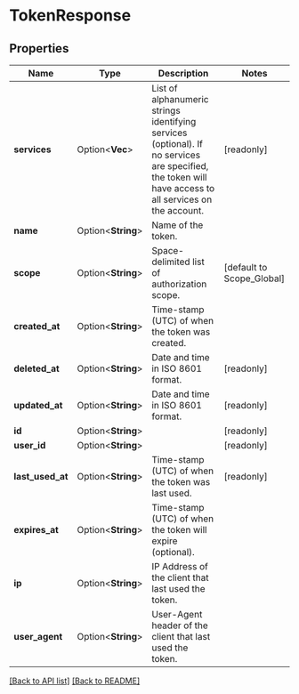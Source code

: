 # TokenResponse

## Properties

Name | Type | Description | Notes
------------ | ------------- | ------------- | -------------
**services** | Option<**Vec<String>**> | List of alphanumeric strings identifying services (optional). If no services are specified, the token will have access to all services on the account.  | [readonly]
**name** | Option<**String**> | Name of the token. | 
**scope** | Option<**String**> | Space-delimited list of authorization scope. | [default to Scope_Global]
**created_at** | Option<**String**> | Time-stamp (UTC) of when the token was created. | 
**deleted_at** | Option<**String**> | Date and time in ISO 8601 format. | [readonly]
**updated_at** | Option<**String**> | Date and time in ISO 8601 format. | [readonly]
**id** | Option<**String**> |  | [readonly]
**user_id** | Option<**String**> |  | [readonly]
**last_used_at** | Option<**String**> | Time-stamp (UTC) of when the token was last used. | [readonly]
**expires_at** | Option<**String**> | Time-stamp (UTC) of when the token will expire (optional). | 
**ip** | Option<**String**> | IP Address of the client that last used the token. | 
**user_agent** | Option<**String**> | User-Agent header of the client that last used the token. | 

[[Back to API list]](../README.md#documentation-for-api-endpoints) [[Back to README]](../README.md)


